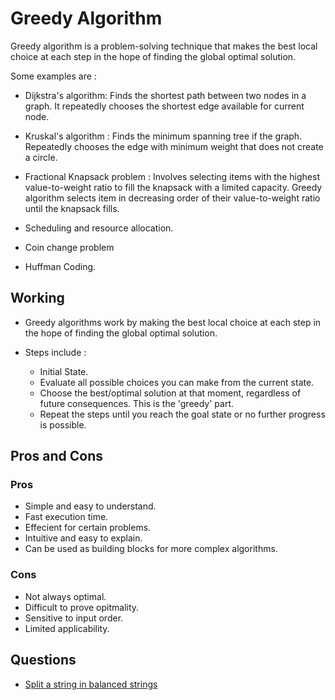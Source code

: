 # Greedy Algorithm

Greedy algorithm is a problem-solving technique that makes the best local choice at each step in the hope of finding the global optimal solution.

Some examples are :

- Dijkstra's algorithm: Finds the shortest path between two nodes in a graph. It repeatedly chooses the shortest edge available for current node.

- Kruskal's algorithm : Finds the minimum spanning tree if the graph. Repeatedly chooses the edge with minimum weight that does not create a circle.

- Fractional Knapsack problem : Involves selecting items with the highest value-to-weight ratio to fill the knapsack with a limited capacity. Greedy algorithm selects item in decreasing order of their value-to-weight ratio until the knapsack fills.

- Scheduling and resource allocation.

- Coin change problem

- Huffman Coding.

## Working 

- Greedy algorithms work by making the best local choice at each step in the hope of finding the global optimal solution.

- Steps include :

    - Initial State.
    - Evaluate all possible choices you can make from the current state.
    - Choose the best/optimal solution at that moment, regardless of future consequences. This is the 'greedy' part.
    - Repeat the steps until you reach the goal state or no further progress is possible.

## Pros and Cons

### Pros

- Simple and easy to understand.
- Fast execution time.
- Effecient for certain problems.
- Intuitive and easy to explain.
- Can be used as building blocks for more complex algorithms.

### Cons

- Not always optimal.
- Difficult to prove opitmality.
- Sensitive to input order.
- Limited applicability.

## Questions 

- [Split a string in balanced strings](/concepts/greedy/split-a-string-in-balanced-strings.cpp)